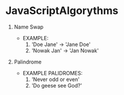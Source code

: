 # JavaScriptAlgorythms

1. Name Swap
     - EXAMPLE:
         1. 'Doe Jane' -> 'Jane Doe'
         2. 'Nowak Jan' -> 'Jan Nowak'

2. Palindrome 
      - EXAMPLE PALIDROMES:
         1. 'Never odd or even' 
         2. 'Do geese see God?'  